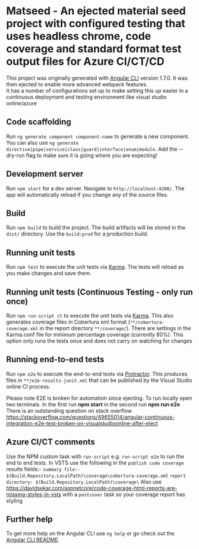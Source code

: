 # Matseed - An ejected material seed project with configured testing that uses headless chrome, code coverage and standard format test output files for Azure CI/CT/CD

This project was originally generated with [Angular CLI](https://github.com/angular/angular-cli) version 1.7.0. 
It was then ejected to enable more advanced webpack features.  
It has a number of configurations set up to make setting this up easier in a continuous deployment and testing environment like visual studio online/azure


## Code scaffolding

Run `ng generate component component-name` to generate a new component. You can also use `ng generate directive|pipe|service|class|guard|interface|enum|module`.
Add the --dry-run flag to make sure it is going where you are expecting!

## Development server

Run `npm start` for a dev server. Navigate to `http://localhost:4200/`. The app will automatically reload if you change any of the source files.

## Build

Run `npm build` to build the project. The build artifacts will be stored in the `dist/` directory. Use the `build:prod` for a production build.

## Running unit tests

Run `npm test` to execute the unit tests via [Karma](https://karma-runner.github.io).  The tests will reload as you make changes and save them.

## Running unit tests (Continuous Testing - only run once)

Run `npm run-script ct` to execute the unit tests via [Karma](https://karma-runner.github.io). This also generates coverage files in Cobertura xml format (`**/cobertura-coverage.xml` in the report directory `**/coverage/`). There are settings in the Karma.conf file for minimum percentage coverage (currently 80%).
This option only runs the tests once and does not carry on watching for changes

## Running end-to-end tests

Run `npm e2e` to execute the end-to-end tests via [Protractor](http://www.protractortest.org/).  This produces files in `**/e2e-results-junit.xml` that can be published by the Visual Studio online CI process.  

Please note E2E is broken for automation since ejecting.  To run locally open two terminals. In the first run <strong>npm start</strong> in the second run <strong>npm run e2e</strong> There is an outstanding question on stack overflow https://stackoverflow.com/questions/49655014/angular-continuous-integration-e2e-test-broken-on-visualstudioonline-after-eject 

## Azure CI/CT comments

Use the NPM custom task with `run-script` e.g. `run-script e2e` to run the end to end tests.  In VSTS use the following in the `publish code coverage` results fields:-
`summary file:- $(Build.Repository.LocalPath)\coverage\cobertura-coverage.xml`
`report directory: $(Build.Repository.LocalPath)\coverage\`
Also use https://davidsekar.com/aspnetcore/code-coverage-html-reports-are-missing-styles-in-vsts with a `postcover` task so your coverage report has styling

## Further help

To get more help on the Angular CLI use `ng help` or go check out the [Angular CLI README](https://github.com/angular/angular-cli/blob/master/README.md).
